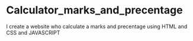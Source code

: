 # Calculator_marks_and_precentage
I create a website who calculate a marks and precentage using HTML and CSS and JAVASCRIPT
